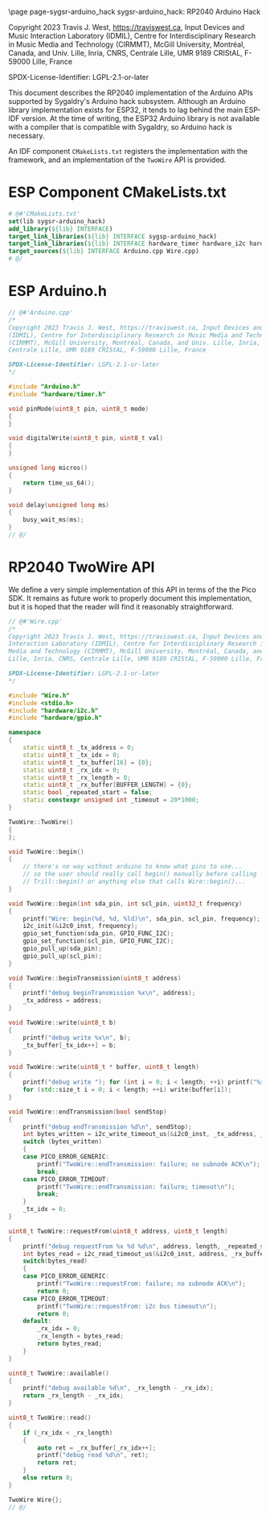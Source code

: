 \page page-sygsr-arduino_hack sygsr-arduino_hack: RP2040 Arduino Hack

Copyright 2023 Travis J. West, https://traviswest.ca, Input Devices and Music
Interaction Laboratory (IDMIL), Centre for Interdisciplinary Research in Music
Media and Technology (CIRMMT), McGill University, Montréal, Canada, and Univ.
Lille, Inria, CNRS, Centrale Lille, UMR 9189 CRIStAL, F-59000 Lille, France

SPDX-License-Identifier: LGPL-2.1-or-later

This document describes the RP2040 implementation of the Arduino APIs supported
by Sygaldry's Arduino hack subsystem. Although an Arduino library implementation
exists for ESP32, it tends to lag behind the main ESP-IDF version. At the time
of writing, the ESP32 Arduino library is not available with a compiler that is
compatible with Sygaldry, so Arduino hack is necessary.

An IDF component `CMakeLists.txt` registers the implementation with the
framework, and an implementation of the `TwoWire` API is provided.

# ESP Component CMakeLists.txt

```cmake
# @#'CMakeLists.txt'
set(lib sygsr-arduino_hack)
add_library(${lib} INTERFACE)
target_link_libraries(${lib} INTERFACE sygsp-arduino_hack)
target_link_libraries(${lib} INTERFACE hardware_timer hardware_i2c hardware_gpio)
target_sources(${lib} INTERFACE Arduino.cpp Wire.cpp)
# @/
```

# ESP Arduino.h

```cpp
// @#'Arduino.cpp'
/*
Copyright 2023 Travis J. West, https://traviswest.ca, Input Devices and Music Interaction Laboratory
(IDMIL), Centre for Interdisciplinary Research in Music Media and Technology
(CIRMMT), McGill University, Montréal, Canada, and Univ. Lille, Inria, CNRS,
Centrale Lille, UMR 9189 CRIStAL, F-59000 Lille, France

SPDX-License-Identifier: LGPL-2.1-or-later
*/

#include "Arduino.h"
#include "hardware/timer.h"

void pinMode(uint8_t pin, uint8_t mode)
{
}

void digitalWrite(uint8_t pin, uint8_t val)
{
}

unsigned long micros()
{
    return time_us_64();
}

void delay(unsigned long ms)
{
    busy_wait_ms(ms);
}
// @/
```

# RP2040 TwoWire API

We define a very simple implementation of this API in terms of the the Pico
SDK. It remains as future work to properly document this implementation, but it
is hoped that the reader will find it reasonably straightforward.

```cpp
// @#'Wire.cpp'
/*
Copyright 2023 Travis J. West, https://traviswest.ca, Input Devices and Music
Interaction Laboratory (IDMIL), Centre for Interdisciplinary Research in Music
Media and Technology (CIRMMT), McGill University, Montréal, Canada, and Univ.
Lille, Inria, CNRS, Centrale Lille, UMR 9189 CRIStAL, F-59000 Lille, France

SPDX-License-Identifier: LGPL-2.1-or-later
*/

#include "Wire.h"
#include <stdio.h>
#include "hardware/i2c.h"
#include "hardware/gpio.h"

namespace
{
    static uint8_t _tx_address = 0;
    static uint8_t _tx_idx = 0;
    static uint8_t _tx_buffer[16] = {0};
    static uint8_t _rx_idx = 0;
    static uint8_t _rx_length = 0;
    static uint8_t _rx_buffer[BUFFER_LENGTH] = {0};
    static bool _repeated_start = false;
    static constexpr unsigned int _timeout = 20*1000;
}

TwoWire::TwoWire()
{
};

void TwoWire::begin()
{
    // there's no way without arduino to know what pins to use...
    // so the user should really call begin() manually before calling
    // Trill::begin() or anything else that calls Wire::begin()...
}

void TwoWire::begin(int sda_pin, int scl_pin, uint32_t frequency)
{
    printf("Wire: begin(%d, %d, %ld)\n", sda_pin, scl_pin, frequency);
    i2c_init(&i2c0_inst, frequency);
    gpio_set_function(sda_pin, GPIO_FUNC_I2C);
    gpio_set_function(scl_pin, GPIO_FUNC_I2C);
    gpio_pull_up(sda_pin);
    gpio_pull_up(scl_pin);
}

void TwoWire::beginTransmission(uint8_t address)
{
    printf("debug beginTransmission %x\n", address);
    _tx_address = address;
}

void TwoWire::write(uint8_t b)
{
    printf("debug write %x\n", b);
    _tx_buffer[_tx_idx++] = b;
}

void TwoWire::write(uint8_t * buffer, uint8_t length)
{
    printf("debug write "); for (int i = 0; i < length; ++i) printf("%x ", buffer[i]); printf("\n");
    for (std::size_t i = 0; i < length; ++i) write(buffer[i]);
}

void TwoWire::endTransmission(bool sendStop)
{
    printf("debug endTransmission %d\n", sendStop);
    int bytes_written = i2c_write_timeout_us(&i2c0_inst, _tx_address, _tx_buffer, _tx_idx, not sendStop, _timeout);
    switch (bytes_written)
    {
    case PICO_ERROR_GENERIC:
        printf("TwoWire::endTransmission: failure; no subnode ACK\n");
        break;
    case PICO_ERROR_TIMEOUT:
        printf("TwoWire::endTransmission: failure; timeout\n");
        break;
    }
    _tx_idx = 0;
}

uint8_t TwoWire::requestFrom(uint8_t address, uint8_t length)
{
    printf("debug requestFrom %x %d %d\n", address, length, _repeated_start);
    int bytes_read = i2c_read_timeout_us(&i2c0_inst, address, _rx_buffer, length, true,_timeout);
    switch(bytes_read)
    {
    case PICO_ERROR_GENERIC:
        printf("TwoWire::requestFrom: failure; no subnode ACK\n");
        return 0;
    case PICO_ERROR_TIMEOUT:
        printf("TwoWire::requestFrom: i2c bus timeout\n");
        return 0;
    default:
        _rx_idx = 0;
        _rx_length = bytes_read;
        return bytes_read;
    }
}

uint8_t TwoWire::available()
{
    printf("debug available %d\n", _rx_length - _rx_idx);
    return _rx_length - _rx_idx;
}

uint8_t TwoWire::read()
{
    if (_rx_idx < _rx_length)
    {
        auto ret = _rx_buffer[_rx_idx++];
        printf("debug read %d\n", ret);
        return ret;
    }
    else return 0;
}

TwoWire Wire{};
// @/
```
